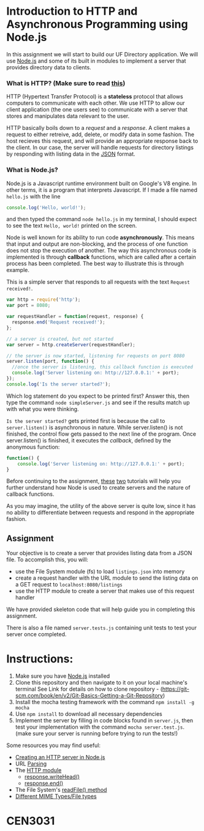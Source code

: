# Introduction to HTTP and Asynchronous Programming using Node.js
In this assignment we will start to build our UF Directory application. We will use [Node.js](https://en.wikipedia.org/wiki/Node.js) and some of its built in modules to implement a server that provides directory data to clients. 
### What is HTTP? (Make sure to read [this](http://code.tutsplus.com/tutorials/http-the-protocol-every-web-developer-must-know-part-1--net-31177))
HTTP (Hypertext Transfer Protocol) is a **stateless** protocol that allows computers to communicate with each other. We use HTTP to allow our client application (the one users see) to communicate with a server that stores and manipulates data relevant to the user.

HTTP basically boils down to a *request* and a *response*. A client makes a request to either retreive, add, delete, or modify data in some fashion. The host recieves this request, and will provide an appropriate response back to the client. In our case, the server will handle requests for directory listings by responding with listing data in the [JSON](http://stackoverflow.com/questions/383692/what-is-json-and-why-would-i-use-it) format.

### What is Node.js?
Node.js is a Javascript runtime environment built on Google's V8 engine. In other terms, it is a program that interprets Javascript. If I made a file named `hello.js` with the line
```javascript
console.log('Hello, world!');
```
and then typed the command `node hello.js` in my terminal, I should expect to see the text 
`Hello, world!` printed on the screen. 

Node is well known for its ability to run code **asynchronously**.  This means that input and output are non-blocking, and the process of one function does not stop the execution of another. The way this asynchronous code is implemented is through **callback** functions, which are called after a certain process has been completed. The best way to illustrate this is through example. 

This is a simple server that responds to all requests with the text `Request received!`.

```javascript
var http = require('http'); 
var port = 8080; 

var requestHandler = function(request, response) {
  response.end('Request received!');
};

// a server is created, but not started
var server = http.createServer(requestHandler);

// the server is now started, listening for requests on port 8080
server.listen(port, function() {
  //once the server is listening, this callback function is executed
  console.log('Server listening on: http://127.0.0.1:' + port);
});
console.log('Is the server started?');
```
Which log statement do you expect to be printed first? Answer this, then type the command `node simpleServer.js` and see if the results match up with what you were thinking. 

`Is the server started?` gets printed first is because the call to `server.listen()` is asynchronous in nature. While server.listen() is not finished, the control flow gets passed to the next line of the program. Once server.listen() is finished, it executes the *callback*, defined by the anonymous function: 
```javascript
function() {
    console.log('Server listening on: http://127.0.0.1:' + port);
}
```
Before continuing to the assignment, [these](http://www.theprojectspot.com/tutorial-post/Node-js-for-beginners-part-1-hello-world/2) [two](http://www.theprojectspot.com/tutorial-post/nodejs-for-beginners-callbacks/4) tutorials will help you further understand how Node is used to create servers and the nature of callback functions. 

As you may imagine, the utility of the above server is quite low, since it has no ability to differentiate between requests and respond in the appropriate fashion.

## Assignment
Your objective is to create a server that provides listing data from a JSON file. To accomplish this, you will: 
- use the File System module (fs) to load `listings.json` into memory  
- create a request handler with the URL module to send the listing data on a GET request to `localhost:8080/listings`
- use the HTTP module to create a server that makes use of this request handler

We have provided skeleton code that will help guide you in completing this assignment. 

There is also a file named `server.tests.js` containing unit tests to test your server once completed. 

# Instructions: 

1. Make sure you have [Node.js](https://nodejs.org/en/) installed
2. Clone this repository and then navigate to it on your local machine's terminal 
  See Link for details on how to clone repository - (https://git-scm.com/book/en/v2/Git-Basics-Getting-a-Git-Repository)
3. Install the mocha testing framework with the command `npm install -g mocha`
4. Use `npm install` to download all necessary dependencies
5. Implement the server by filling in code blocks found in `server.js`, then test your implementation with the command `mocha server.test.js`. (make sure your server is running before trying to run the tests!)

Some resources you may find useful: 
- [Creating an HTTP server in Node.js](http://www.sitepoint.com/creating-a-http-server-in-node-js/)
- URL [Parsing](https://nodejs.org/api/url.html#url_url_parsing)
- The [HTTP module](https://nodejs.org/api/http.html)
    - [response.writeHead()](https://nodejs.org/api/http.html#http_response_writehead_statuscode_statusmessage_headers)
    - [response.end()](https://nodejs.org/api/http.html#http_response_end_data_encoding_callback)
- The File System's [readFile() method](https://nodejs.org/api/fs.html#fs_fs_readfile_path_options_callback)
- [Different MIME Types/File types](https://developer.mozilla.org/en-US/docs/Web/HTTP/Basics_of_HTTP/MIME_types/Complete_list_of_MIME_types)




# CEN3031
